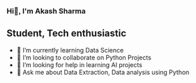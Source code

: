 ### Hi👋, I'm Akash Sharma
## Student, Tech enthusiastic

- 🌱 I’m currently learning Data Science 
- 👯 I’m looking to collaborate on Python Projects
- 🤔 I’m looking for help in learning AI projects
- 💬 Ask me about Data Extraction, Data analysis using Python
